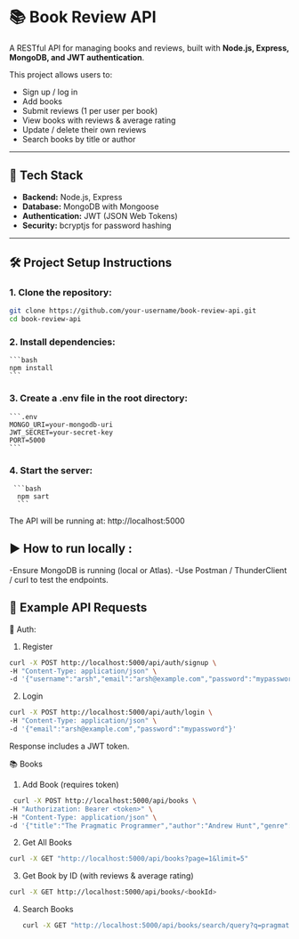 # 📚 Book Review API  

A RESTful API for managing books and reviews, built with **Node.js, Express, MongoDB, and JWT authentication**.  

This project allows users to:  
- Sign up / log in  
- Add books  
- Submit reviews (1 per user per book)  
- View books with reviews & average rating  
- Update / delete their own reviews  
- Search books by title or author  

---

## 🚀 Tech Stack
- **Backend:** Node.js, Express  
- **Database:** MongoDB with Mongoose  
- **Authentication:** JWT (JSON Web Tokens)  
- **Security:** bcryptjs for password hashing  

---

## 🛠️ Project Setup Instructions  

### 1. Clone the repository:
   ```bash
   git clone https://github.com/your-username/book-review-api.git
   cd book-review-api
   ```
### 2. Install dependencies:
    ```bash
    npm install
    ```
### 3. Create a .env file in the root directory:
    ```.env
    MONGO_URI=your-mongodb-uri
    JWT_SECRET=your-secret-key
    PORT=5000
    ```
### 4. Start the server:
     ```bash
      npm sart
      ```
 The API will be running at: http://localhost:5000


## ▶️ How to run locally :

-Ensure MongoDB is running (local or Atlas).
-Use Postman / ThunderClient / curl to test the endpoints.

## 📌 Example API Requests

   🔑 Auth:
   1. Register
   ```bash
   curl -X POST http://localhost:5000/api/auth/signup \
   -H "Content-Type: application/json" \
  -d '{"username":"arsh","email":"arsh@example.com","password":"mypassword"}'
   ```

   2. Login
   ```bash
  curl -X POST http://localhost:5000/api/auth/login \
  -H "Content-Type: application/json" \
  -d '{"email":"arsh@example.com","password":"mypassword"}'
  ```
 Response includes a JWT token.

   
  📚 Books
  1. Add Book (requires token)
  ```bash
   curl -X POST http://localhost:5000/api/books \
  -H "Authorization: Bearer <token>" \
  -H "Content-Type: application/json" \
  -d '{"title":"The Pragmatic Programmer","author":"Andrew Hunt","genre":"Programming","description":"A book about pragmatic software development."}'
```
2. Get All Books
```bash
curl -X GET "http://localhost:5000/api/books?page=1&limit=5"
```   
3. Get Book by ID (with reviews & average rating)
  ```bash
 curl -X GET http://localhost:5000/api/books/<bookId>
  ```
4. Search Books
   ```bash
   curl -X GET "http://localhost:5000/api/books/search/query?q=pragmatic"
```
   
